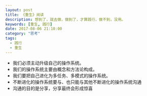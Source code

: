 ```yaml
---
layout: post
title: 《重生》阅读
description: 想到了，就去做，做到了，才算践行，做不到，没用。
keywords: [重生, 践行]
date: 2017-08-06 21:10:00
category: "思考"
tags:
  - 践行
  - 重生
---
```


- 我们必须主动升级自己的操作系统。
- 我们的操作系统主要由概念和方法论构成。
- 我们要把自己进化为多任务、多模式的操作系统。
- 不断进化的操作系统要与、也只能与其他不断进化的操作系统沟通
- 沟通的目的是分享，分享最终会形成惊喜